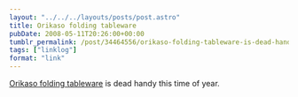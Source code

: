```yaml
---
layout: "../../../layouts/posts/post.astro"
title: Orikaso folding tableware
pubDate: 2008-05-11T20:26:00+00:00
tumblr_permalink: /post/34464556/orikaso-folding-tableware-is-dead-handy-this-time
tags: ["linklog"]
format: "link"
---
```


[Orikaso folding tableware][1] is dead handy this time of year.

[1]: http://www.orikaso.com/

